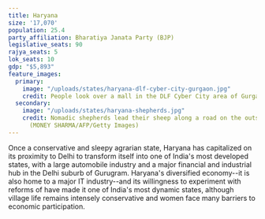 ```yaml
---
title: Haryana
size: '17,070'
population: 25.4
party_affiliation: Bharatiya Janata Party (BJP)
legislative_seats: 90
rajya_seats: 5
lok_seats: 10
gdp: "$5,893"
feature_images:
  primary:
    image: "/uploads/states/haryana-dlf-cyber-city-gurgaon.jpg"
    credit: People look over a mall in the DLF Cyber City area of Gurgaon. (CHANDAN KHANNA/AFP/Getty Images)
  secondary:
    image: "/uploads/states/haryana-shepherds.jpg"
    credit: Nomadic shepherds lead their sheep along a road on the outskirts of Faridabad.
      (MONEY SHARMA/AFP/Getty Images)
---
```


Once a conservative and sleepy agrarian state, Haryana has capitalized on its proximity to Delhi to transform itself into one of India's most developed states, with a large automobile industry and a major financial and industrial hub in the Delhi suburb of Gurugram. Haryana's diversified economy--it is also home to a major IT industry--and its willingness to experiment with reforms of have made it one of India's most dynamic states, although village life remains intensely conservative and women face many barriers to economic participation.
